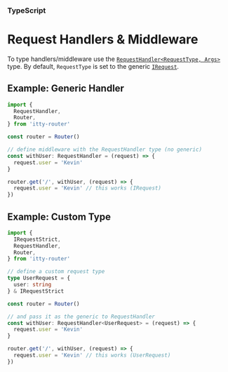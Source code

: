 ### TypeScript
# Request Handlers & Middleware

To type handlers/middleware use the [`RequestHandler<RequestType, Args>`](/itty-router/typescript/api#requesthandler) type.  By default, `RequestType` is set to the generic [`IRequest`](/itty-router/typescript/api#irequest).

## Example: Generic Handler
```ts
import {
  RequestHandler,
  Router,
} from 'itty-router'

const router = Router()

// define middleware with the RequestHandler type (no generic)
const withUser: RequestHandler = (request) => {
  request.user = 'Kevin'
}

router.get('/', withUser, (request) => {
  request.user = 'Kevin' // this works (IRequest)
})
```

## Example: Custom Type
```ts
import {
  IRequestStrict, 
  RequestHandler,
  Router,
} from 'itty-router'

// define a custom request type
type UserRequest = {
  user: string
} & IRequestStrict

const router = Router()

// and pass it as the generic to RequestHandler
const withUser: RequestHandler<UserRequest> = (request) => {
  request.user = 'Kevin'
}

router.get('/', withUser, (request) => {
  request.user = 'Kevin' // this works (UserRequest)
})
```
